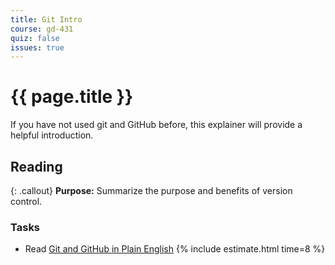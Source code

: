 ```yaml
---
title: Git Intro
course: gd-431
quiz: false
issues: true
---
```


# {{ page.title }}

If you have not used git and GitHub before, this explainer will provide a helpful introduction.

## Reading

{: .callout}
**Purpose:** Summarize the purpose and benefits of version control.

### Tasks
- Read [Git and GitHub in Plain English](https://blog.red-badger.com/2016/11/29/gitgithub-in-plain-english) {% include estimate.html time=8 %}
